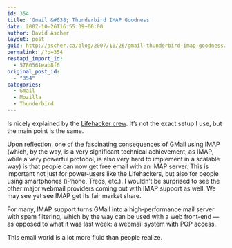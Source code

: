 ```yaml
---
id: 354
title: 'Gmail &#038; Thunderbird IMAP Goodness'
date: 2007-10-26T16:55:39+00:00
author: David Ascher
layout: post
guid: http://ascher.ca/blog/2007/10/26/gmail-thunderbird-imap-goodness/
permalink: /?p=354
restapi_import_id:
  - 5780561eab8f6
original_post_id:
  - "354"
categories:
  - Gmail
  - Mozilla
  - Thunderbird
---
```

Is nicely explained by the [Lifehacker crew](http://lifehacker.com/software/geek-to-live/turn-thunderbird-into-the-ultimate-gmail-imap-client-314574.php). It&#8217;s not the exact setup I use, but the main point is the same.

Upon reflection, one of the fascinating consequences of GMail using IMAP (which, by the way, is a very significant technical achievement, as IMAP, while a very powerful protocol, is also very hard to implement in a scalable way) is that people can now get free email with an IMAP server. This is important not just for power-users like the Lifehackers, but also for people using smartphones (iPhone, Treos, etc.). I wouldn&#8217;t be surprised to see the other major webmail providers coming out with IMAP support as well. We may see yet see IMAP get its fair market share.

For many, IMAP support turns GMail into a high-performance mail server with spam filtering, which by the way can be used with a web front-end &#8212; as opposed to what it was last week: a webmail system with POP access.

This email world is a lot more fluid than people realize.
